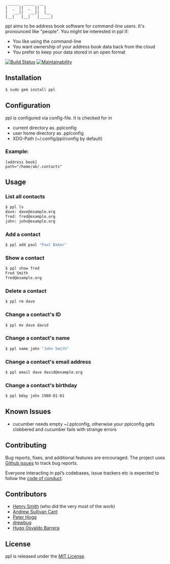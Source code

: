      _____  _____  __
    |  _  ||  _  ||  |
    |   __||   __||  |__
    |__|   |__|   |_____|


ppl aims to be address book software for
command-line users. It's pronounced like "people". You might be interested in
ppl if:

* You like using the command-line
* You want ownership of your address book data back from the cloud
* You prefer to keep your data stored in an open format

[![Build Status](https://travis-ci.com/MartinsCode/ppl.svg?branch=master)](https://travis-ci.com/MartinsCode/ppl)
[![Maintainability](https://api.codeclimate.com/v1/badges/470a5404b93077a6464e/maintainability)](https://codeclimate.com/github/MartinsCode/ppl/maintainability)


Installation
------------

```bash
$ sudo gem install ppl
```


Configuration
-------------

ppl is configured via config-file. It is checked for in 
- current directory as .pplconfig
- user home directory as .pplconfig
- XDG-Path (~/.config/ppl/config by default)

### Example:
```
[address book]
path="/home/ab/.contacts"
```


Usage
-----

### List all contacts

```bash
$ ppl ls
dave: dave@example.org
fred: fred@example.org
john: john@example.org
```

### Add a contact
```bash
$ ppl add paul "Paul Baker"
```

### Show a contact
```bash
$ ppl show fred
Fred Smith
fred@example.org
```

### Delete a contact
```bash
$ ppl rm dave
```

### Change a contact's ID
```bash
$ ppl mv dave david
```

### Change a contact's name
```bash
$ ppl name john "John Smith"
```

### Change a contact's email address
```bash
$ ppl email dave david@example.org
```

### Change a contact's birthday
```bash
$ ppl bday john 1980-01-01
```

Known Issues
------------

- cucumber needs empty ~/.pplconfig, otherwise your pplconfig gets clobbered
  and cucumber fails with strange errors

Contributing
------------

Bug reports, fixes, and additional features are encouraged. The project uses
[Github issues](https://github.com/hnrysmth/ppl/issues) to track bug reports.

Everyone interacting in ppl’s codebases, issue trackers etc is expected to follow the [code of conduct](https://github.com/MartinsCode/ppl/blob/master/CODE_OF_CONDUCT.md).

Contributors
------------

- [Henry Smith](https://github.com/hencatsmith/) (who did the very most of the work)
- [Andrew Sullivan Cant](https://github.com/acant/)
- [Peter Hogg](https://github.com/pigmonkey/)
- [drewbug](https://github.com/drewbug/)
- [Hugo Osvaldo Barrera](https://github.com/WhyNotHugo/)

License
-------

ppl is released under the [MIT License].

[MIT License]: http://www.opensource.org/licenses/MIT
